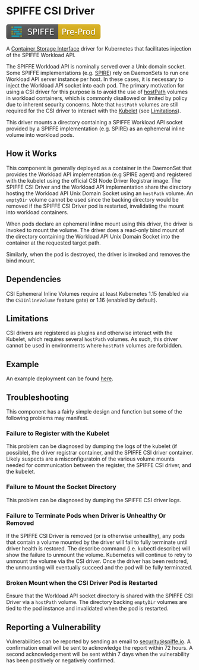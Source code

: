 # SPIFFE CSI Driver

[![Pre-Production Phase](https://github.com/spiffe/spiffe/blob/main/.img/maturity/pre-prod.svg)](https://github.com/spiffe/spiffe/blob/main/MATURITY.md#pre-production)

A [Container Storage
Interface](https://github.com/container-storage-interface/spec/blob/master/spec.md)
driver for Kubernetes that facilitates injection of the SPIFFE Workload API.

The SPIFFE Workload API is nominally served over a Unix domain socket. Some
SPIFFE implementations (e.g. [SPIRE](https://github.com/spiffe/spire)) rely on DaemonSets to run one Workload API
server instance per host. In these cases, it is necessary to inject the
Workload API socket into each pod. The primary motivation for using a CSI
driver for this purpose is to avoid the use of
[hostPath](https://kubernetes.io/docs/concepts/storage/volumes/#hostpath)
volumes in workload containers, which is commonly disallowed or limited by
policy due to inherent security concerns. Note that `hostPath` volumes are
still required for the CSI driver to interact with the
[Kubelet](https://kubernetes.io/docs/reference/command-line-tools-reference/kubelet/)
(see [Limitations](#limitations)).

This driver mounts a directory containing a SPIFFE Workload API socket provided
by a SPIFFE implementation (e.g. SPIRE) as an ephemeral inline volume into
workload pods.

## How it Works

This component is generally deployed as a container in the DaemonSet that
provides the Workload API implementation (e.g SPIRE agent) and registered with
the kubelet using the official CSI Node Driver Registrar image. The SPIFFE CSI
Driver and the Workload API implementation share the directory hosting the
Workload API Unix Domain Socket using an `hostPath` volume. An `emptyDir`
volume cannot be used since the backing directory would be removed if the
SPIFFE CSI Driver pod is restarted, invalidating the mount into workload
containers.

When pods declare an ephemeral inline mount using this driver, the driver is
invoked to mount the volume. The driver does a read-only bind mount of the
directory containing the Workload API Unix Domain Socket into the container
at the requested target path.

Similarly, when the pod is destroyed, the driver is invoked and removes the
bind mount.

## Dependencies

CSI Ephemeral Inline Volumes require at least Kubernetes 1.15 (enabled via the
`CSIInlineVolume` feature gate) or 1.16 (enabled by default).

## Limitations

CSI drivers are registered as plugins and otherwise interact with the Kubelet,
which requires several `hostPath` volumes. As such, this driver cannot be used
in environments where `hostPath` volumes are forbidden.

## Example

An example deployment can be found [here](./example). 

## Troubleshooting

This component has a fairly simple design and function but some of the
following problems may manifest.

### Failure to Register with the Kubelet

This problem can be diagnosed by dumping the logs of the kubelet (if possible),
the driver registrar container, and the SPIFFE CSI driver container. Likely
suspects are a misconfiguratoin of the various volume mounts needed for
communication between the register, the SPIFFE CSI driver, and the kubelet.

### Failure to Mount the Socket Directory

This problem can be diagnosed by dumping the SPIFFE CSI driver logs.

### Failure to Terminate Pods when Driver is Unhealthy Or Removed

If the SPIFFE CSI Driver is removed (or is otherwise unhealthy), any pods that
contain a volume mounted by the driver will fail to fully terminate until
driver health is restored. The describe command (i.e. kubectl describe) will
show the failure to unmount the volume. Kubernetes will continue to retry to
unmount the volume via the CSI driver. Once the driver has been restored, the
unmounting will eventually succeed and the pod will be fully terminated.

### Broken Mount when the CSI Driver Pod is Restarted

Ensure that the Workload API socket directory is shared with the SPIFFE CSI
Driver via a `hostPath` volume. The directory backing `emptyDir` volumes are
tied to the pod instance and invalidated when the pod is restarted.

## Reporting a Vulnerability

Vulnerabilities can be reported by sending an email to security@spiffe.io. A
confirmation email will be sent to acknowledge the report within 72 hours. A
second acknowledgement will be sent within 7 days when the vulnerability has
been positively or negatively confirmed.
